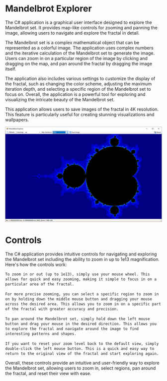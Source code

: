 ﻿# Mandelbrot Explorer
The C# application is a graphical user interface designed to explore the Mandelbrot set. It provides map-like controls for zooming and panning the image, allowing users to navigate and explore the fractal in detail.

The Mandelbrot set is a complex mathematical object that can be represented as a colorful image. The application uses complex numbers and the iterative calculation of the Mandelbrot set to generate the image. Users can zoom in on a particular region of the image by clicking and dragging on the map, and pan around the fractal by dragging the image itself.

The application also includes various settings to customize the display of the fractal, such as changing the color scheme, adjusting the maximum iteration depth, and selecting a specific region of the Mandelbrot set to focus on. Overall, the application is a powerful tool for exploring and visualizing the intricate beauty of the Mandelbrot set.

This application allows users to save images of the fractal in 4K resolution. This feature is particularly useful for creating stunning visualizations and wallpapers.

![screenshot](https://github.com/ratesquant/ACQ.Games/blob/714c418325eaf1144f2c19904450b3cbb579bbc1/ACQ.MandelbrotExpoler/images/Screenshot.png?raw=true)

# Controls 
The C# application provides intuitive controls for navigating and exploring the Mandelbrot set including the ability to zoom in up to 1e13 magnification. Here's how the controls work:

    To zoom in or out (up to 1e13), simply use your mouse wheel. This allows for quick and easy zooming, making it simple to focus in on a particular area of the fractal.

    For more precise zooming, you can select a specific region to zoom in on by holding down the middle mouse button and dragging your mouse across the desired area. This allows you to zoom in on a specific part of the fractal with greater accuracy and precision.

    To pan around the Mandelbrot set, simply hold down the left mouse button and drag your mouse in the desired direction. This allows you to explore the fractal and navigate around the image to find interesting patterns and shapes.

    If you want to reset your zoom level back to the default view, simply double-click the left mouse button. This is a quick and easy way to return to the original view of the fractal and start exploring again.

Overall, these controls provide an intuitive and user-friendly way to explore the Mandelbrot set, allowing users to zoom in, select regions, pan around the fractal, and reset their view with ease.


